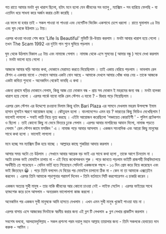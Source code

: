 গত রাতে আমার মনটা খুব খারাপ ছিলো, হটাৎ মনে হলো যেন জীবনের সব ভ্যালু , ম্যাক্সিম - সব হারিয়ে ফেলছি - যা এতদিন ধরে সাধনা করে অর্জন করার চেষ্টা করেছি ।

এর ফলে যা হবার তাই - সকল পাওয়া না পাওয়া এবং নেগেটিভ থিংকিং একসাথে চেপে ধরলো । রাতে ঘুমালাম ০৪ টায় এবং ঘুম থেকে উঠলাম ১১ টায়।

এরপর খাওয়া দাওয়া শেষ করে 'Life Is Beautiful' মুভিটি রি-উয়াচ করলাম । মনটা আবার খারাপ হয়ে গেলো । তখন The Scam 1992 এর দুইটা গান শুনে ঘুমিয়ে পড়লাম ।


ঘুম থেকে উঠলাম বিকাল ০৫ টায় এবং নামাজে গেলাম ।
নামাজ থেকে এসে সুমনের ( আমার বন্ধু ) সাথে দেখা করলাম ।
মনটা ভালো হয়ে গেলো ।

আজকে আমার ঘড়ি আনার কথা, দোকানে মেরামত করতে দিয়েছিলাম । তাই একায় বেরিয়ে পড়লাম । ভাবলাম রেল ষ্টেশন এ একবার যাবো - সেখানে আমার একটা বোন আছে - আমাকে দেখলে আমার খোঁজ খবর নেয় - তাকে আজকে একটা কবিতা শুনবো - অনেকদিন থেকেই ভাবছি এ কথা ।

এজন্য প্রথমে ঘড়ির দোকানে গেলাম, কিন্তু আজ তো দোকান বন্ধ - প্রায় সব দোকান ই মহরমের জন্য বন্ধ ।
মনটা হালকা খারাপ হয়ে গেলো ।
এরপর পার্কে যাবো নাকি রেল স্টেশন এ যাবো ? - দ্বিধায় পড়ে গিয়েছিলাম ।

এরপর রেল স্টেশন এর উদ্দেশ্যে রওয়ানা দিলাম কিন্তু হটাৎ Bari Plaza এর সামনে দেখলাম মহরম উপলক্ষে ইমাম হাসান হুসাইন স্মরণে আয়োজন হচ্ছে । কৌতুহল হলো । বাংলাদেশেও এমন হয় ? ভারতের কিছু ভিডিও দেখেছিলাম ! ভালোই লাগলো - সবাই লাঠি নিয়ে নৃত্য করছে । এইটা আয়োজন করেছিলো 'পঞ্চায়েত কোরাইশী ' - পুলিশ প্রটেকশন ও ছিলো ।
তাই কোনো কিছু না ভেবে ভিতরে ঢুকে গেলাম । এরপর আবার মাগরিবের আযান দিলো, নামাজ পড়তে গেলাম ' রেল স্টেশন জামে মসজিদ ' এ । নামাজ পড়ে আবার আসলাম । একজন সাংবাদিক এবং আরো কিছু মানুষের সাথে কথা হলো । ভালোই লাগলো ।

মনে হচ্ছে সব ম্যাক্সিম ঠিক হয়ে যাচ্ছে । আল্লাহর কাছে শুকরিয়া আদায় করলাম ।

আসার সময় অটো তে উঠলাম । সেখানে আবার আরেক বড় ভাই এর সাথে কথা হলো , তাকে আগে চিনতাম না । অটো চালক ভাই মোবাইল চালায় না - এই নিয়ে কথোপকথন শুরু । পড়ে জানতে পড়লাম ভাইটি রাজশহী বিশ্ববিদ্যালয়ে অর্থনীতি তে পড়েছেন - যেদিন ভর্তি হতে গিয়েছেন সেদিনই একজনকে পছন্দ - ১৩ দিন প্রেম করে বিয়ে করেছেন এবং ভাই জিতছেন 😀 । পড়ে তিনি বললেন যে বিয়ের পর  মোবাইল চালানো ঠিক না - কেন না তা আমাকে এক্সপ্লেইন করলেন ।
এরপর তিনি আমাকে পড়াশুনার পরামর্শ দিলেন - তিনি বর্তমানে সিটি করপোরেশন এ চাকরি করেন ।

একজন অত্যন্ত সুখী মানুষ - তার নাকি জীবনের আর কোনো চাওয়া নেই - লাইফ সেটেল । 
এরপর ভাইয়ের সাথে হ্যান্ডশেক করে চলে আসলাম - অন্যরকম ভালোলাগা কাজ করলো ।

অনেকদিন পর একজন সুখী মানুষকে আমি হাসতে দেখলাম ।
এখন এমন সুখী মানুষ খুজেই পাওয়া যায় না ।



এরপর বাসায় এসে আজকের দিনটাকে স্বরনীয় করার জন্য এই ব্লগ টি লেখলাম + ব্লগ লেখার প্রাকটিস করলাম ।


সবশেষ বলবো, আলহামদুলিল্লাহ - সকল প্রশংসা পরম দয়ালু মহান আল্লাহ তায়ালার জন্য - তিনি সকলকে হেদায়েত দান করুক - আমিন ।
